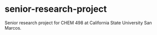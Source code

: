 # senior-research-project
Senior research project for CHEM 498 at California State University San Marcos. 


